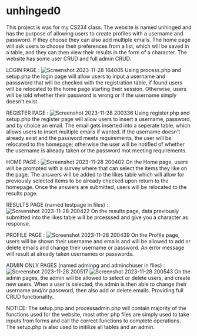 # unhinged0
This project is was for my CS234 class.
The website is named unhinged and has the purpose of allowing users to create profiles with a username and password. If they choose they can also add multiple emails.
The home page will ask users to choose their preferences from a list, which will be saved in a table, and they can then view their results in the form of a character. 
The website has some user CRUD and full admin CRUD.

LOGIN PAGE :
![Screenshot 2023-11-28 164005](https://github.com/bsmall155/unhinged0/assets/126929520/9890fab7-54b3-45be-9c95-f00dfed8565c)
Using process.php and setup.php the login page will allow users to input a username and passsword that will be checked with the registration table, if found users will be relocated to the home page starting their session. Otherwise, users will be told whether their password is wrong or if the username simply doesn't exist.


REGISTER PAGE :
![Screenshot 2023-11-28 200336](https://github.com/bsmall155/unhinged0/assets/126929520/7fc45fe3-4c89-43a5-83ef-595e131d0c82)
Using register.php and setup.php the register page will allow users to insert a username, password, and by choice an email. The email gets inserted into a seperate table, which allows users to insert multiple emails if wanted. If the username doesn't already exist and the password meets requirements, the user will be relocated to the homepage; otherwise the user will be notified of whether the username is already taken or the password mot meeting requirements.


HOME PAGE :
![Screenshot 2023-11-28 200402](https://github.com/bsmall155/unhinged0/assets/126929520/5abc68aa-1503-407b-9a86-b3cfee2d626f)
On the Home page, users will be prompted with a survey where that can select the items they like on the page. The answers will be added to the likes table which will allow for previously selected items to be already checked upon return to the homepage. Once the answers are submitted, users will be relocated to the results page.


RESULTS PAGE (named testpage in files) :
![Screenshot 2023-11-28 200422](https://github.com/bsmall155/unhinged0/assets/126929520/cc09c0eb-fe55-4051-8a06-c9edebb9ec7f)
On the results page, data previously submitted into the likes table will be prcesssed and give you a character as response. 

PROFILE PAGE :
![Screenshot 2023-11-28 200439](https://github.com/bsmall155/unhinged0/assets/126929520/256a13fb-4ba1-48f2-9b3c-e59108325d9a)
On the Profile page, users will be shown their username and emails and will be allowed to add or delete emails and change their username or password. An error message will result at already taken usernames or passwords. 

ADMIN ONLY PAGES (named adminpg and adminchuser in files) :
![Screenshot 2023-11-28 200517](https://github.com/bsmall155/unhinged0/assets/126929520/fee5d58c-9c99-4455-b0bc-c0b04e9890a7)
![Screenshot 2023-11-28 200543](https://github.com/bsmall155/unhinged0/assets/126929520/55b4f8ff-1b05-479a-a8e4-885cc4311754)
On the admin pages, the admin will be allowed to select or delete users, and create new users. When a user is selected, the admin is then able to change their username and/or password, then also add or delete emails. Providing full CRUD functionality.


NOTICE:
The setup.php and processadmin.php will contain majority of the functions used for the website, most other php files are simply used to take inputs from forms and call the correct functions to complete operations. The setup.php is also used to initilize all tables and an admin. 





